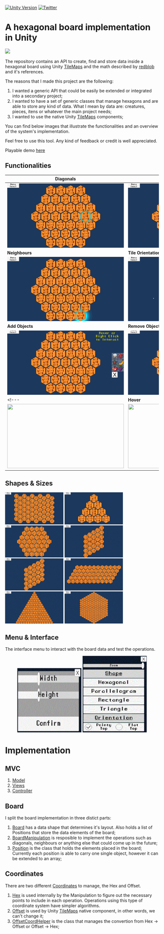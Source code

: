 [![Unity Version](https://img.shields.io/badge/Unity-2019.2.7f2%2B-blue.svg)](https://unity3d.com/get-unity/download)
[![Twitter](https://img.shields.io/twitter/follow/LagrangeSpot.svg?label=Follow@LagrangeSpot&style=social)](https://twitter.com/intent/follow?screen_name=LagrangeSpot)

# A hexagonal board implementation in Unity
<img src="https://media.istockphoto.com/vectors/polygon-background-for-christmas-vector-id619411136">

The repository contains an API to create, find and store data inside a hexagonal board using Unity [TileMaps](https://docs.unity3d.com/Manual/class-Tilemap.html) and the math described by [redblob](https://www.redblobgames.com/grids/hexagons/) and it's references. 

The reasons that I made this project are the following:
1. I wanted a generic API that could be easily be extended or integrated into a secondary project;
2. I wanted to have a set of generic classes that manage hexagons and are able to store any kind of data. What I mean by data are: creatures, pieces, itens or whatever the main project needs; 
3. I wanted to use the native Unity [TileMaps](https://docs.unity3d.com/Manual/class-Tilemap.html) components;
 
You can find below images that illustrate the functionalities and an overview of the system's implementation. 

Feel free to use this tool. Any kind of feedback or credit is well appreciated. 

Playable demo [here](https://ycarowr.itch.io/hexagonal-board)
 
## Functionalities

|Diagonals|Horizontal|
|------------|-------------|
|<img width="382" height="210" src="/Assets/Textures/Gifs/diagonals.gif">|<img width="382" height="210" src="/Assets/Textures/Gifs/horizontal.gif">|
|<b>Neighbours</b>|<b>Tile Orientation</b>|
|<img width="382" height="210" src="/Assets/Textures/Gifs/neighbours.gif">|<img width="382" height="210" src="/Assets/Textures/Gifs/orientation.gif">|
|<b>Add Objects</b>|<b>Remove Objects</b>|
|<img width="382" height="210" src="/Assets/Textures/Gifs/apples.gif">|<img width="382" height="210" src="/Assets/Textures/Gifs/remove.gif">|
<!---|<b>Hover</b>|<b>Zoom</b>|
|<img width="382" height="210" src="/Assets/Textures/Gifs/Hover.gif">|<img width="382" height="210" src="/Assets/Textures/Gifs/zoom1.gif">|--->

## Shapes & Sizes
<img width="191" height="105" src="/Assets/Textures/Gifs/rectangle.GIF"> <img width="191" height="105" src="/Assets/Textures/Gifs/triangle.gif"> <img width="191" height="105" src="/Assets/Textures/Gifs/hexagon.GIF"> <img width="191" height="105" src="/Assets/Textures/Gifs/parallelogram.gif"> <img width="191" height="105" src="/Assets/Textures/Gifs/parallelogram.gif"> <img width="191" height="105" src="/Assets/Textures/Gifs/parallelogram1.gif"> <img width="191" height="105" src="/Assets/Textures/Gifs/triangle1.gif"> <img width="191" height="105" src="/Assets/Textures/Gifs/hexagon1.GIF">  

## Menu & Interface

The interface menu to interact with the board data and test the operations.
<p align="center">
<img width="210" height="210" src="/Assets/Textures/Gifs/Sizes.GIF"> <img width="210" height="250" src="/Assets/Textures/Gifs/Menu.GIF">
</p>

# Implementation

## MVC 
1. [Model](/Assets/Scripts/BoardSystem/Board)
2. [Views](/Assets/Scripts/Ui)
3. [Controller](/Assets/Scripts/BoardSystem/BoardController.cs)

## Board
I split the board implementation in three distict parts:
1. [Board](/Assets/Scripts/BoardSystem/Board/Board.cs) has a data shape that determines it's layout. Also holds a list of Positions that store the data elements of the board;
2. [BoardManipulation](/Assets/Scripts/BoardSystem/Board/BoardManipulationOddR.cs) is resposible to implement the operations such as diagonals, neighbours or anything else that could come up in the future;
3. [Position](/Assets/Scripts/BoardSystem/BoardController.cs) is the class that holds the elements placed in the board; Currently each position is able to carry one single object, however it can be extended to an array;

## Coordinates
There are two different [Coordinates](/Assets/Scripts/BoardSystem/Board/Coordinates) to manage, the Hex and Offset.
1. [Hex](Assets/Scripts/BoardSystem/Board/Coordinates/Hex.cs) is used internally by the Manipulation to figure out the necessary points to include in each operation. Operations using this type of coordinate system have simpler algorithms.
2. [Offset](/Assets/Scripts/BoardSystem/Board/Coordinates/OffsetCoord.cs) is used by Unity [TileMaps](https://docs.unity3d.com/Manual/class-Tilemap.html) native component, in other words, we can't change it; 
3. [OffsetCoordHelper](Assets/Scripts/BoardSystem/Board/Coordinates/OffsetCoordHelper.cs) is the class that manages the convertion from Hex -> Offset or Offset -> Hex;

